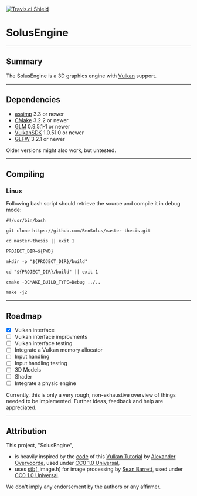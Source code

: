 [![Travis.ci Shield](https://img.shields.io/travis/BenSolus/vulkan-engine/master.svg?style=plastic&label=Linux)](https://travis-ci.org/BenSolus/vulkan-engine)

# SolusEngine

---

## Summary

The SolusEngine is a 3D graphics engine with
[Vulkan](https://www.khronos.org/vulkan/) support.

---

## Dependencies

*   [assimp](http://assimp.sourceforge.net/) 3.3 or newer
*   [CMake](https://cmake.org/) 3.2.2 or newer
*   [GLM](http://glm.g-truc.net/0.9.8/index.html) 0.9.5.1-1 or newer
*   [VulkanSDK](https://vulkan.lunarg.com/sdk/home) 1.0.51.0 or newer
*   [GLFW](http://www.glfw.org/) 3.2.1 or newer

Older versions might also work, but untested.

---

## Compiling

### Linux

Following bash script should retrieve the source and compile it in debug mode:

```shell
#!/usr/bin/bash

git clone https://github.com/BenSolus/master-thesis.git

cd master-thesis || exit 1

PROJECT_DIR=${PWD}

mkdir -p "${PROJECT_DIR}/build"

cd "${PROJECT_DIR}/build" || exit 1

cmake -DCMAKE_BUILD_TYPE=Debug ../..

make -j2
```

---

## Roadmap

-   [x] Vulkan interface
-   [ ] Vulkan interface improvments
-   [ ] Vulkan interface testing
-   [ ] Integrate a Vulkan memory allocator
-   [ ] Input handling
-   [ ] Input handling testing
-   [ ] 3D Models
-   [ ] Shader
-   [ ] Integrate a physic engine

Currently, this is only a very rough, non-exhaustive overview of things needed
to be implemented. Further ideas, feedback and help are appreciated.

---

## Attribution

This project, "SolusEngine",
*   is heavily inspired by the
    [code](https://github.com/Overv/VulkanTutorial/tree/master/code) of this
    [Vulkan Tutorial](https://vulkan-tutorial.com/) by
    [Alexander Overvoorde](https://github.com/Overv), used under
    [CC0 1.0 Universal](https://creativecommons.org/publicdomain/zero/1.0/),
*   uses [stb](https://github.com/nothings/stb)(_image.h) for image processing
    by [Sean Barrett](https://github.com/nothings), used under
    [CC0 1.0 Universal](https://creativecommons.org/publicdomain/zero/1.0/).

We don't imply any endorsement by the authors or any affirmer.
